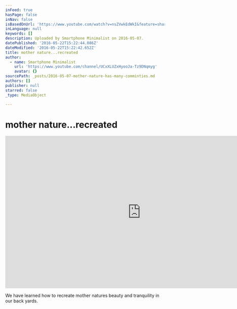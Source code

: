 ```yaml
---
inFeed: true
hasPage: false
inNav: false
isBasedOnUrl: 'https://www.youtube.com/watch?v=nsZVwkEdWkI&feature=share'
inLanguage: null
keywords: []
description: Uploaded by Smartphone Minimalist on 2016-05-07.
datePublished: '2016-05-22T15:22:44.086Z'
dateModified: '2016-05-22T15:22:42.652Z'
title: mother nature...recreated
author:
  - name: Smartphone Minimalist
    url: 'https://www.youtube.com/channel/UCxXLUZxHyooJa-Tz9DNqmyg'
    avatar: {}
sourcePath: _posts/2016-05-07-mother-nature-has-many-comminties.md
authors: []
publisher: null
starred: false
_type: MediaObject

---
```

# mother nature...recreated

<iframe src="https://cdn.embedly.com/widgets/media.html?src=https%3A%2F%2Fwww.youtube.com%2Fembed%2FnsZVwkEdWkI%3Ffeature%3Doembed&amp;url=https%3A%2F%2Fwww.youtube.com%2Fwatch%3Fv%3DnsZVwkEdWkI%26feature%3Dshare&amp;image=https%3A%2F%2Fi.ytimg.com%2Fvi%2FnsZVwkEdWkI%2Fhqdefault.jpg&amp;key=b7d04c9b404c499eba89ee7072e1c4f7&amp;type=text%2Fhtml&amp;schema=youtube" width="854" height="480" scrolling="no" frameborder="0" allowfullscreen="" style=""></iframe>

We have learned how to recreate mother natures beauty and tranquility in our back yards.